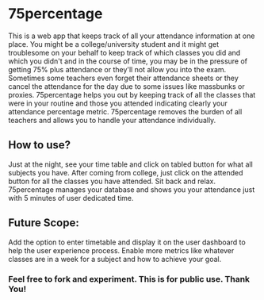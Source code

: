 # 75percentage


This is a web app that keeps track of all your attendance information at one place. You might be a college/university student and it might get troublesome on your behalf to keep track of which classes you did and which you didn't and in the course of time, you may be in the pressure of getting 75% plus attendance or they'll not allow you into the exam. Sometimes some teachers even forget their attendance sheets or they cancel the attendance for the day due to some issues like massbunks or proxies. 75percentage helps you out by keeping track of all the classes that were in your routine and those you attended indicating clearly your attendance percentage metric. 75percentage removes the burden of all teachers and allows you to handle your attendance individually.

## How to use?
  Just at the night, see your time table and click on tabled button for what all subjects you have. 
  After coming from college, just click on the attended button for all the classes you have attended.
  Sit back and relax. 75percentage manages your database and shows you your attendance just with 5 minutes of user dedicated     time.

## Future Scope:
  Add the option to enter timetable and display it on the user dashboard to help the user experience process.
  Enable more metrics like whatever classes are in a week for a subject and how to achieve your goal.


### Feel free to fork and experiment. This is for public use. Thank You!
